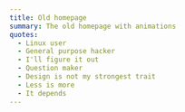 ```yaml
---
title: Old homepage
summary: The old homepage with animations
quotes:
  - Linux user
  - General purpose hacker
  - I'll figure it out
  - Question maker
  - Design is not my strongest trait
  - Less is more
  - It depends
---
```

